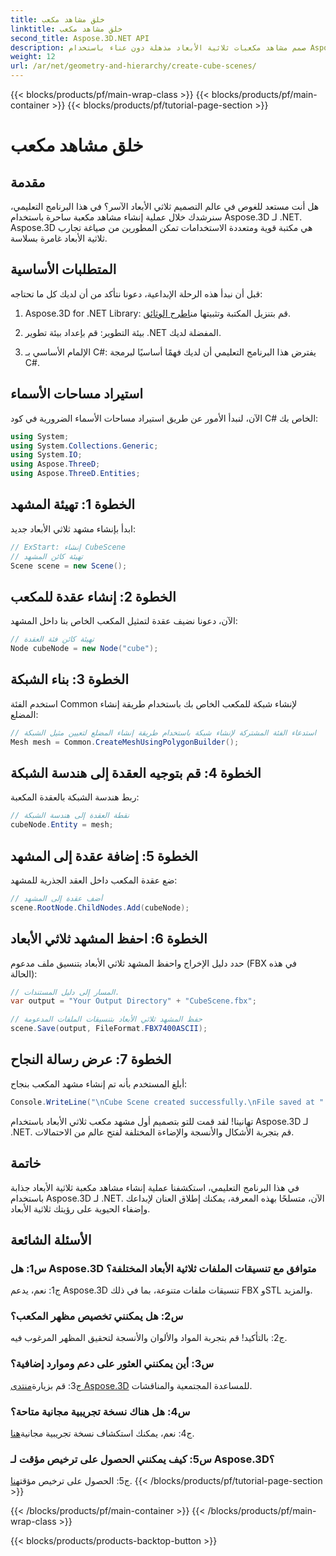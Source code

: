 ```yaml
---
title: خلق مشاهد مكعب
linktitle: خلق مشاهد مكعب
second_title: Aspose.3D.NET API
description: صمم مشاهد مكعبات ثلاثية الأبعاد مذهلة دون عناء باستخدام Aspose.3D لـ .NET. قم بتنزيل المكتبة، واتبع دليلنا خطوة بخطوة، وأطلق العنان.
weight: 12
url: /ar/net/geometry-and-hierarchy/create-cube-scenes/
---
```


{{< blocks/products/pf/main-wrap-class >}}
{{< blocks/products/pf/main-container >}}
{{< blocks/products/pf/tutorial-page-section >}}

# خلق مشاهد مكعب

## مقدمة

هل أنت مستعد للغوص في عالم التصميم ثلاثي الأبعاد الآسر؟ في هذا البرنامج التعليمي، سنرشدك خلال عملية إنشاء مشاهد مكعبة ساحرة باستخدام Aspose.3D لـ .NET. Aspose.3D هي مكتبة قوية ومتعددة الاستخدامات تمكن المطورين من صياغة تجارب ثلاثية الأبعاد غامرة بسلاسة.

## المتطلبات الأساسية

قبل أن نبدأ هذه الرحلة الإبداعية، دعونا نتأكد من أن لديك كل ما تحتاجه:

1.  Aspose.3D for .NET Library: قم بتنزيل المكتبة وتثبيتها من[اطرح الوثائق](https://reference.aspose.com/3d/net/).

2. بيئة التطوير: قم بإعداد بيئة تطوير .NET المفضلة لديك.

3. الإلمام الأساسي بـ C#: يفترض هذا البرنامج التعليمي أن لديك فهمًا أساسيًا لبرمجة C#.

## استيراد مساحات الأسماء

الآن، لنبدأ الأمور عن طريق استيراد مساحات الأسماء الضرورية في كود C# الخاص بك:

```csharp
using System;
using System.Collections.Generic;
using System.IO;
using Aspose.ThreeD;
using Aspose.ThreeD.Entities;
```

## الخطوة 1: تهيئة المشهد

ابدأ بإنشاء مشهد ثلاثي الأبعاد جديد:

```csharp
// ExStart: إنشاء CubeScene
// تهيئة كائن المشهد
Scene scene = new Scene();
```

## الخطوة 2: إنشاء عقدة للمكعب

الآن، دعونا نضيف عقدة لتمثيل المكعب الخاص بنا داخل المشهد:

```csharp
// تهيئة كائن فئة العقدة
Node cubeNode = new Node("cube");
```

## الخطوة 3: بناء الشبكة

استخدم الفئة Common لإنشاء شبكة للمكعب الخاص بك باستخدام طريقة إنشاء المضلع:

```csharp
// استدعاء الفئة المشتركة لإنشاء شبكة باستخدام طريقة إنشاء المضلع لتعيين مثيل الشبكة
Mesh mesh = Common.CreateMeshUsingPolygonBuilder();
```

## الخطوة 4: قم بتوجيه العقدة إلى هندسة الشبكة

ربط هندسة الشبكة بالعقدة المكعبة:

```csharp
// نقطة العقدة إلى هندسة الشبكة
cubeNode.Entity = mesh;
```

## الخطوة 5: إضافة عقدة إلى المشهد

ضع عقدة المكعب داخل العقد الجذرية للمشهد:

```csharp
// أضف عقدة إلى المشهد
scene.RootNode.ChildNodes.Add(cubeNode);
```

## الخطوة 6: احفظ المشهد ثلاثي الأبعاد

حدد دليل الإخراج واحفظ المشهد ثلاثي الأبعاد بتنسيق ملف مدعوم (FBX في هذه الحالة):

```csharp
// المسار إلى دليل المستندات.
var output = "Your Output Directory" + "CubeScene.fbx";

// حفظ المشهد ثلاثي الأبعاد بتنسيقات الملفات المدعومة
scene.Save(output, FileFormat.FBX7400ASCII);
```

## الخطوة 7: عرض رسالة النجاح

أبلغ المستخدم بأنه تم إنشاء مشهد المكعب بنجاح:

```csharp
Console.WriteLine("\nCube Scene created successfully.\nFile saved at " + output);
```

تهانينا! لقد قمت للتو بتصميم أول مشهد مكعب ثلاثي الأبعاد باستخدام Aspose.3D لـ .NET. قم بتجربة الأشكال والأنسجة والإضاءة المختلفة لفتح عالم من الاحتمالات.

## خاتمة

في هذا البرنامج التعليمي، استكشفنا عملية إنشاء مشاهد مكعبة ثلاثية الأبعاد جذابة باستخدام Aspose.3D لـ .NET. الآن، متسلحًا بهذه المعرفة، يمكنك إطلاق العنان لإبداعك وإضفاء الحيوية على رؤيتك ثلاثية الأبعاد.

## الأسئلة الشائعة

### س1: هل Aspose.3D متوافق مع تنسيقات الملفات ثلاثية الأبعاد المختلفة؟

ج1: نعم، يدعم Aspose.3D تنسيقات ملفات متنوعة، بما في ذلك FBX وSTL والمزيد.

### س2: هل يمكنني تخصيص مظهر المكعب؟

ج2: بالتأكيد! قم بتجربة المواد والألوان والأنسجة لتحقيق المظهر المرغوب فيه.

### س3: أين يمكنني العثور على دعم وموارد إضافية؟

 ج3: قم بزيارة[منتدى Aspose.3D](https://forum.aspose.com/c/3d/18) للمساعدة المجتمعية والمناقشات.

### س4: هل هناك نسخة تجريبية مجانية متاحة؟

 ج4: نعم، يمكنك استكشاف نسخة تجريبية مجانية[هنا](https://releases.aspose.com/).

### س5: كيف يمكنني الحصول على ترخيص مؤقت لـ Aspose.3D؟

 ج5: الحصول على ترخيص مؤقت[هنا](https://purchase.aspose.com/temporary-license/).
{{< /blocks/products/pf/tutorial-page-section >}}

{{< /blocks/products/pf/main-container >}}
{{< /blocks/products/pf/main-wrap-class >}}

{{< blocks/products/products-backtop-button >}}
